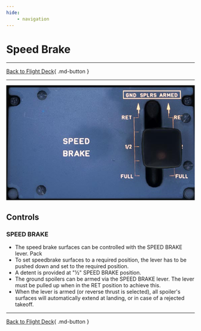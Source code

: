 ```yaml
---
hide:
    - navigation
---
```


# Speed Brake

---

[Back to Flight Deck](../index.md){ .md-button }

---

![Speed Brake Panel](../../../assets/a32nx-briefing/pedestal/Speed-brake-panel.jpg "Speed Brake Panel")

## Controls

### SPEED BRAKE

- The speed brake surfaces can be controlled with the SPEED BRAKE lever. Pack
- To set speedbrake surfaces to a required position, the lever has to be pushed down and set to the required position.
- A detent is provided at "½" SPEED BRAKE position.
- The ground spoilers can be armed via the SPEED BRAKE lever. The lever must be pulled up when in the RET position to achieve this.
- When the lever is armed (or reverse thrust is selected), all spoiler's surfaces will automatically extend at landing, or in case of a rejected takeoff.

---

[Back to Flight Deck](../index.md){ .md-button }

